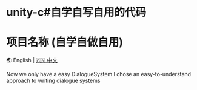 # unity-c#自学自写自用的代码
# 项目名称 (自学自做自用)

🌏 English | [🇨🇳 中文](README.zh-CN.md)


Now we only have a easy DialogueSystem
I chose an easy-to-understand approach to writing dialogue systems


